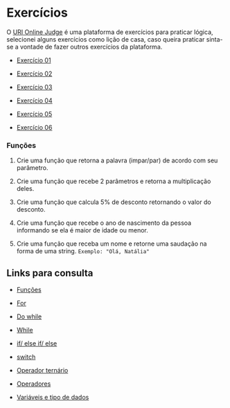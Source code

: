 
# Exercícios

O [URI Online Judge](https://www.urionlinejudge.com.br/judge/pt/login) é uma plataforma de exercícios para praticar lógica, selecionei alguns exercícios como lição de casa, caso queira praticar sinta-se a vontade de fazer outros exercícios da plataforma.


- [Exercício 01](thtps://www.urionlinejudge.com.br/judge/pt/problems/view/1038) 

- [Exercício 02](https://www.urionlinejudge.com.br/judge/pt/problems/view/1049)

- [Exercício 03](https://www.urionlinejudge.com.br/judge/pt/problems/view/1066)

- [Exercício 04](https://www.urionlinejudge.com.br/judge/pt/problems/view/1134)

- [Exercício 05](https://www.urionlinejudge.com.br/judge/pt/problems/view/1114)

- [Exercício 06](https://www.urionlinejudge.com.br/judge/pt/problems/view/1009)



### Funções

1. Crie uma função que retorna a palavra (impar/par) de acordo com seu parâmetro.

2. Crie uma função que recebe 2 parâmetros e retorna a multiplicação deles.

3. Crie uma função que calcula 5% de desconto retornando o valor do desconto.

4. Crie uma função que recebe o ano de nascimento da pessoa informando se ela é maior de idade ou menor.

5. Crie uma função que receba um nome e retorne uma saudação na forma de uma string.
 `Exemplo: "Olá, Natália"`


## Links para consulta
 
- [Funções](https://developer.mozilla.org/pt-BR/docs/Web/JavaScript/Guide/Fun%C3%A7%C3%B5es)

- [For](https://developer.mozilla.org/pt-BR/docs/Web/JavaScript/Reference/Statements/for)

-  [Do while](https://developer.mozilla.org/pt-BR/docs/Web/JavaScript/Reference/Statements/do...while)

- [While](https://developer.mozilla.org/pt-BR/docs/Web/JavaScript/Reference/Statements/while)

- [if/ else if/ else](https://developer.mozilla.org/pt-BR/docs/Web/JavaScript/Reference/Statements/if...else)
- [switch](https://developer.mozilla.org/pt-BR/docs/Web/JavaScript/Reference/Statements/switch)
- [Operador ternário](https://developer.mozilla.org/pt-BR/docs/Web/JavaScript/Reference/Operators/Operador_Condicional)

- [Operadores](https://developer.mozilla.org/pt-BR/docs/Web/JavaScript/Guide/Expressions_and_operators)

- [Variáveis e tipo de dados](https://developer.mozilla.org/pt-PT/docs/Web/JavaScript/Guia/Valores,_Vari%C3%A1veis_e_Literais)